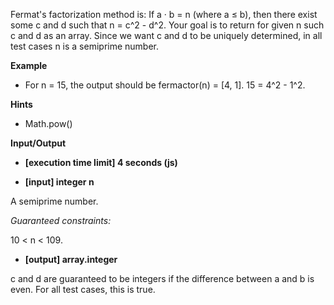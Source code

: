 Fermat's factorization method is:
If a · b = n (where a ≤ b), then there exist some c and d such that n = c^2 - d^2.
Your goal is to return for given n such c and d as an array.
Since we want c and d to be uniquely determined, in all test cases n is a semiprime number.

**Example**

- For n = 15, the output should be
  fermactor(n) = [4, 1].
  15 = 4^2 - 1^2.

**Hints**

- Math.pow()

**Input/Output**

- **[execution time limit] 4 seconds (js)**

- **[input] integer n**

A semiprime number.

_Guaranteed constraints:_

10 < n < 109.

- **[output] array.integer**

c and d are guaranteed to be integers if the difference between a and b is even. For all test cases, this is true.
